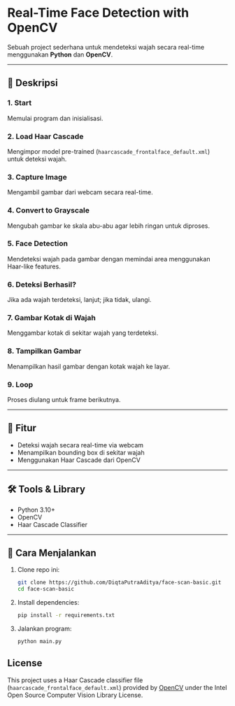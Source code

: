 #  Real-Time Face Detection with OpenCV

Sebuah project sederhana untuk mendeteksi wajah secara real-time menggunakan **Python** dan **OpenCV**.

---

## 📸 Deskripsi

### 1. Start  
Memulai program dan inisialisasi.
### 2. Load Haar Cascade  
Mengimpor model pre-trained (`haarcascade_frontalface_default.xml`) untuk deteksi wajah.
### 3. Capture Image  
Mengambil gambar dari webcam secara real-time.
### 4. Convert to Grayscale  
Mengubah gambar ke skala abu-abu agar lebih ringan untuk diproses.
### 5. Face Detection  
Mendeteksi wajah pada gambar dengan memindai area menggunakan Haar-like features.
### 6. Deteksi Berhasil?  
Jika ada wajah terdeteksi, lanjut; jika tidak, ulangi.
### 7. Gambar Kotak di Wajah  
Menggambar kotak di sekitar wajah yang terdeteksi.
### 8. Tampilkan Gambar  
Menampilkan hasil gambar dengan kotak wajah ke layar.
### 9. Loop  
Proses diulang untuk frame berikutnya.

---

## 🧠 Fitur

- Deteksi wajah secara real-time via webcam
- Menampilkan bounding box di sekitar wajah
- Menggunakan Haar Cascade dari OpenCV

---

## 🛠️ Tools & Library

- Python 3.10+
- OpenCV
- Haar Cascade Classifier

---

## 🧪 Cara Menjalankan

1. Clone repo ini:
   ```bash
   git clone https://github.com/DiqtaPutraAditya/face-scan-basic.git
   cd face-scan-basic
   
2. Install dependencies:
   ```bash
   pip install -r requirements.txt
   
3. Jalankan program:
   ```bash
   python main.py

## License

This project uses a Haar Cascade classifier file (`haarcascade_frontalface_default.xml`) provided by [OpenCV](https://opencv.org/) under the Intel Open Source Computer Vision Library License.

